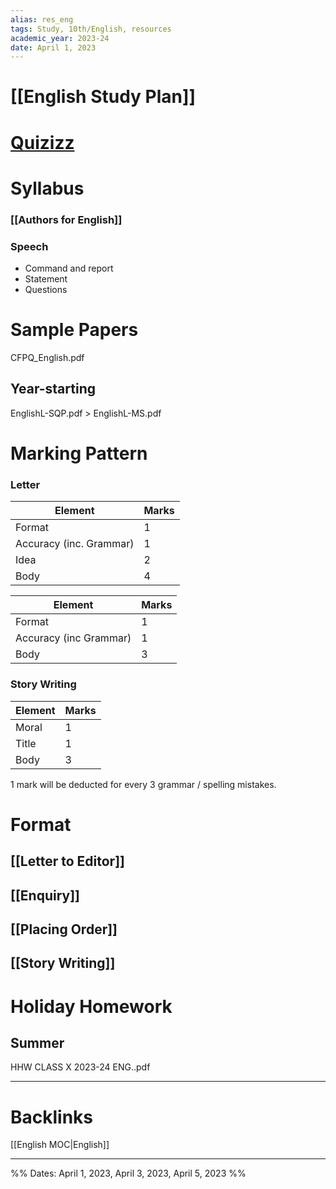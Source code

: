 ```yaml
---
alias: res_eng
tags: Study, 10th/English, resources
academic_year: 2023-24
date: April 1, 2023
---
```

# [[English Study Plan]]
# [Quizizz](https://quizizz.com/profile/65523770c18b62247eba5e0f?section=library)
# Syllabus
### [[Authors for English]]
### Speech
- Command and report
- Statement
- Questions
# Sample Papers
CFPQ_English.pdf
## Year-starting
EnglishL-SQP.pdf > EnglishL-MS.pdf
# Marking Pattern
### Letter
| Element                 | Marks |
| ----------------------- | ----- |
| Format                  | 1     |
| Accuracy (inc. Grammar) | 1     |
| Idea                    | 2     |
| Body                    | 4     |

| Element                | Marks |
| ---------------------- | ----- |
| Format                 | 1     |
| Accuracy (inc Grammar) | 1     |
| Body                   | 3     |

### Story Writing
| Element | Marks |
| ------- | ----- |
| Moral   | 1     |
| Title   | 1   |
| Body    | 3      |

1 mark will be deducted for every 3 grammar / spelling mistakes.

# Format
## [[Letter to Editor]]
## [[Enquiry]]
## [[Placing Order]]
## [[Story Writing]]
# Holiday Homework
## Summer
HHW CLASS X 2023-24 ENG..pdf

---

# Backlinks

[[English MOC|English]]

---
%%
Dates: April 1, 2023, April 3, 2023, April 5, 2023
%%